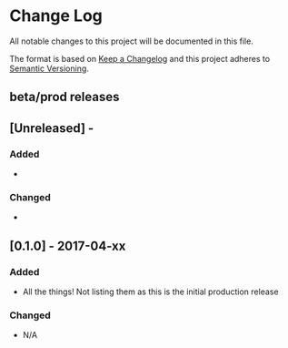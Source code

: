 # Change Log
All notable changes to this project will be documented in this file.

The format is based on [Keep a Changelog](http://keepachangelog.com/)
and this project adheres to [Semantic Versioning](http://semver.org/).

## beta/prod releases
## [Unreleased] -
### Added
*

### Changed
*

## [0.1.0] - 2017-04-xx
### Added
* All the things! Not listing them as this is the initial production release

### Changed
* N/A
